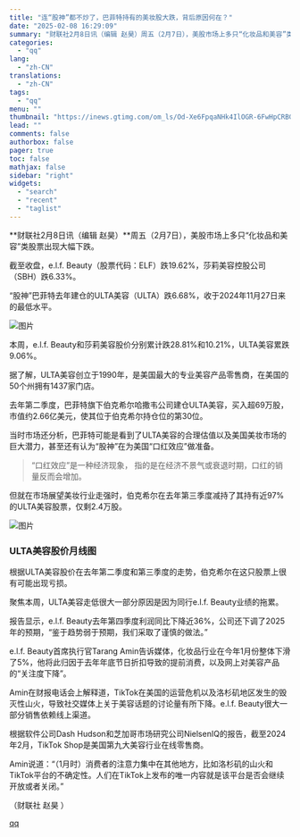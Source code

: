 ```yaml
---
title: "连“股神”都不炒了，巴菲特持有的美妆股大跌，背后原因何在？"
date: "2025-02-08 16:29:09"
summary: "财联社2月8日讯（编辑 赵昊）周五（2月7日），美股市场上多只“化妆品和美容”类股票出现大幅下跌。截..."
categories:
  - "qq"
lang:
  - "zh-CN"
translations:
  - "zh-CN"
tags:
  - "qq"
menu: ""
thumbnail: "https://inews.gtimg.com/om_ls/Od-Xe6FpqaNHk4IlOGR-6FwHpCRBG-8ED7nvoYfJ8zrqwAA_640360/0"
lead: ""
comments: false
authorbox: false
pager: true
toc: false
mathjax: false
sidebar: "right"
widgets:
  - "search"
  - "recent"
  - "taglist"
---
```


**财联社2月8日讯（编辑 赵昊）**周五（2月7日），美股市场上多只“化妆品和美容”类股票出现大幅下跌。

截至收盘，e.l.f. Beauty（股票代码：ELF）跌19.62%，莎莉美容控股公司（SBH）跌6.33%。

“股神”巴菲特去年建仓的ULTA美容（ULTA）跌6.68%，收于2024年11月27日来的最低水平。

![图片](https://inews.gtimg.com/om_bt/OIGTJecALtIWr4OZcoyYjsU-qX8FVVeOeQdWZSFgjRD8gAA/641)

本周，e.l.f. Beauty和莎莉美容股价分别累计跌28.81%和10.21%，ULTA美容累跌9.06%。

据了解，ULTA美容创立于1990年，是美国最大的专业美容产品零售商，在美国的50个州拥有1437家门店。

去年第二季度，巴菲特旗下伯克希尔哈撒韦公司建仓ULTA美容，买入超69万股，市值约2.66亿美元，使其位于伯克希尔持仓位的第30位。

当时市场还分析，巴菲特可能是看到了ULTA美容的合理估值以及美国美妆市场的巨大潜力，甚至还有认为“股神”在为美国“口红效应”做准备。

> “口红效应”是一种经济现象， 指的是在经济不景气或衰退时期，口红的销量反而会增加。

但就在市场展望美妆行业走强时，伯克希尔在去年第三季度减持了其持有近97%的ULTA美容股票，仅剩2.4万股。

![图片](https://inews.gtimg.com/om_bt/OsRq-lGrAA4THP-ynGlK9fGbQsZQ3Xuqf0EoEKq4PCAcoAA/641)

### ULTA美容股价月线图

根据ULTA美容股价在去年第二季度和第三季度的走势，伯克希尔在这只股票上很有可能出现亏损。

聚焦本周，ULTA美容走低很大一部分原因是因为同行e.l.f. Beauty业绩的拖累。

报告显示，e.l.f. Beauty去年第四季度利润同比下降近36%，公司还下调了2025年的预期，“鉴于趋势弱于预期，我们采取了谨慎的做法。”

e.l.f. Beauty首席执行官Tarang Amin告诉媒体，化妆品行业在今年1月份整体下滑了5%，他将此归因于去年年底节日折扣导致的提前消费，以及网上对美容产品的“关注度下降”。

Amin在财报电话会上解释道，TikTok在美国的运营危机以及洛杉矶地区发生的毁灭性山火，导致社交媒体上关于美容话题的讨论量有所下降。e.l.f. Beauty很大一部分销售依赖线上渠道。

根据软件公司Dash Hudson和芝加哥市场研究公司NielsenIQ的报告，截至2024年2月，TikTok Shop是美国第九大美容行业在线零售商。

Amin说道：“（1月时）消费者的注意力集中在其他地方，比如洛杉矶的山火和TikTok平台的不确定性。人们在TikTok上发布的唯一内容就是该平台是否会继续开放或者关闭。”

（财联社 赵昊 ）

[qq](https://new.qq.com/rain/a/20250208A05RN700)
